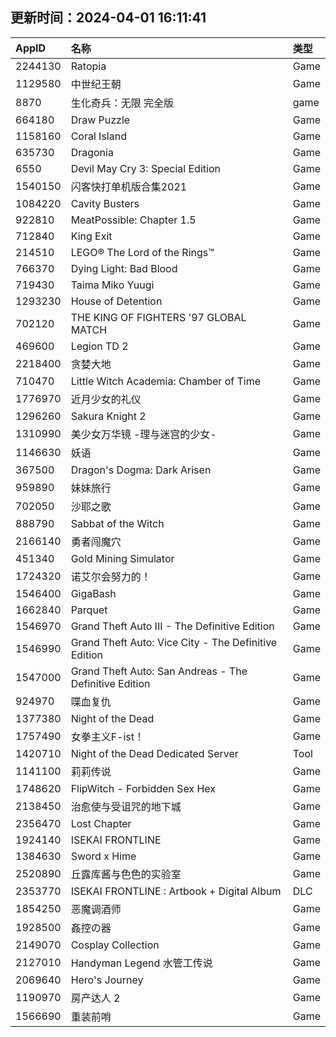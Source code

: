## 更新时间：2024-04-01 16:11:41
| AppID | 名称 | 类型  |
| :-------------------- | :----------------------------- | :----------- |
| 2244130 | Ratopia| Game |
| 1129580 | 中世纪王朝| Game |
| 8870 | 生化奇兵：无限 完全版| game |
| 664180 | Draw Puzzle| Game |
| 1158160 | Coral Island| Game |
| 635730 | Dragonia| Game |
| 6550 | Devil May Cry 3: Special Edition| Game |
| 1540150 | 闪客快打单机版合集2021| Game |
| 1084220 | Cavity Busters| Game |
| 922810 | MeatPossible: Chapter 1.5| Game |
| 712840 | King Exit| Game |
| 214510 | LEGO® The Lord of the Rings™| Game |
| 766370 | Dying Light: Bad Blood| Game |
| 719430 | Taima Miko Yuugi| Game |
| 1293230 | House of Detention| Game |
| 702120 | THE KING OF FIGHTERS '97 GLOBAL MATCH| Game |
| 469600 | Legion TD 2| Game |
| 2218400 | 贪婪大地| Game |
| 710470 | Little Witch Academia: Chamber of Time| Game |
| 1776970 | 近月少女的礼仪| Game |
| 1296260 | Sakura Knight 2| Game |
| 1310990 | 美少女万华镜 -理与迷宫的少女-| Game |
| 1146630 | 妖语| Game |
| 367500 | Dragon's Dogma: Dark Arisen| Game |
| 959890 | 妹妹旅行| Game |
| 702050 | 沙耶之歌| Game |
| 888790 | Sabbat of the Witch| Game |
| 2166140 | 勇者闯魔穴| Game |
| 451340 | Gold Mining Simulator| Game |
| 1724320 | 诺艾尔会努力的！| Game |
| 1546400 | GigaBash| Game |
| 1662840 | Parquet| Game |
| 1546970 | Grand Theft Auto III - The Definitive Edition| Game |
| 1546990 | Grand Theft Auto: Vice City - The Definitive Edition| Game |
| 1547000 | Grand Theft Auto: San Andreas - The Definitive Edition| Game |
| 924970 | 喋血复仇| Game |
| 1377380 | Night of the Dead| Game |
| 1757490 | 女拳主义F-ist！| Game |
| 1420710 | Night of the Dead Dedicated Server| Tool |
| 1141100 | 莉莉传说| Game |
| 1748620 | FlipWitch - Forbidden Sex Hex| Game |
| 2138450 | 治愈使与受诅咒的地下城| Game |
| 2356470 | Lost Chapter| Game |
| 1924140 | ISEKAI FRONTLINE| Game |
| 1384630 | Sword x Hime| Game |
| 2520890 | 丘露库酱与色色的实验室| Game |
| 2353770 | ISEKAI FRONTLINE : Artbook + Digital Album| DLC |
| 1854250 | 恶魔调酒师| Game |
| 1928500 | 姦控の器| Game |
| 2149070 | Cosplay Collection| Game |
| 2127010 | Handyman Legend 水管工传说| Game |
| 2069640 | Hero's Journey| Game |
| 1190970 | 房产达人 2| Game |
| 1566690 | 重装前哨| Game |
